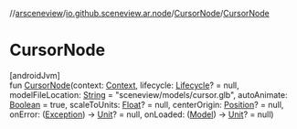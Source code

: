 //[arsceneview](../../../index.md)/[io.github.sceneview.ar.node](../index.md)/[CursorNode](index.md)/[CursorNode](-cursor-node.md)

# CursorNode

[androidJvm]\
fun [CursorNode](-cursor-node.md)(context: [Context](https://developer.android.com/reference/kotlin/android/content/Context.html), lifecycle: [Lifecycle](https://developer.android.com/reference/kotlin/androidx/lifecycle/Lifecycle.html)? = null, modelFileLocation: [String](https://kotlinlang.org/api/latest/jvm/stdlib/kotlin/-string/index.html) = "sceneview/models/cursor.glb", autoAnimate: [Boolean](https://kotlinlang.org/api/latest/jvm/stdlib/kotlin/-boolean/index.html) = true, scaleToUnits: [Float](https://kotlinlang.org/api/latest/jvm/stdlib/kotlin/-float/index.html)? = null, centerOrigin: [Position](../../../../sceneview/io.github.sceneview.math/-position/index.md)? = null, onError: ([Exception](https://kotlinlang.org/api/latest/jvm/stdlib/kotlin/-exception/index.html)) -&gt; [Unit](https://kotlinlang.org/api/latest/jvm/stdlib/kotlin/-unit/index.html)? = null, onLoaded: ([Model](../../../../sceneview/io.github.sceneview.model/-model/index.md)) -&gt; [Unit](https://kotlinlang.org/api/latest/jvm/stdlib/kotlin/-unit/index.html)? = null)
